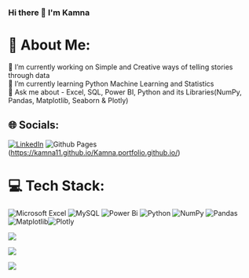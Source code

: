 ### Hi there 👋 I'm Kamna

# 💫 About Me:
🔭 I’m currently working on Simple and Creative ways of telling stories through data<br>🌱 I’m currently learning Python Machine Learning and Statistics<br>💬 Ask me about - Excel, SQL, Power BI, Python and its Libraries(NumPy, Pandas, Matplotlib, Seaborn & Plotly)  


## 🌐 Socials:
[![LinkedIn](https://img.shields.io/badge/LinkedIn-%230077B5.svg?logo=linkedin&logoColor=white)](https://linkedin.com/in/linkedin.com/in/kamna-kumar-71a717211) ![Github Pages](https://img.shields.io/badge/github%20pages-121013?style=for-the-badge&logo=github&logoColor=white)(https://kamna11.github.io/Kamna.portfolio.github.io/)

# 💻 Tech Stack:
![Microsoft Excel](https://img.shields.io/badge/Microsoft_Excel-217346?style=for-the-badge&logo=microsoft-excel&logoColor=white) ![MySQL](https://img.shields.io/badge/MySQL-005C84?style=for-the-badge&logo=mysql&logoColor=white) ![Power Bi](https://img.shields.io/badge/power_bi-F2C811?style=for-the-badge&logo=powerbi&logoColor=black) ![Python](https://img.shields.io/badge/python-3670A0?style=for-the-badge&logo=python&logoColor=ffdd54) ![NumPy](https://img.shields.io/badge/numpy-%23013243.svg?style=for-the-badge&logo=numpy&logoColor=white) ![Pandas](https://img.shields.io/badge/pandas-%23150458.svg?style=for-the-badge&logo=pandas&logoColor=white) ![Matplotlib](https://img.shields.io/badge/Matplotlib-%23ffffff.svg?style=for-the-badge&logo=Matplotlib&logoColor=black)![Plotly](https://img.shields.io/badge/Plotly-%233F4F75.svg?style=for-the-badge&logo=plotly&logoColor=white) 


![](https://github-readme-stats.vercel.app/api?username=KAMNA11&theme=default&hide_border=false&include_all_commits=false&count_private=false)<br/>

![](https://github-readme-streak-stats.herokuapp.com/?user=KAMNA11&theme=default&hide_border=false)<br/>

![](https://github-readme-stats.vercel.app/api/top-langs/?username=KAMNA11&theme=default&hide_border=false&include_all_commits=false&count_private=false&layout=compact)


<!-- Proudly created with GPRM ( https://gprm.itsvg.in ) -->




